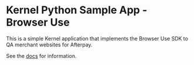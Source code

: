 # Kernel Python Sample App - Browser Use

This is a simple Kernel application that implements the Browser Use SDK to QA merchant websites for Afterpay.

See the [docs](https://docs.onkernel.com/build/browser-frameworks) for information.